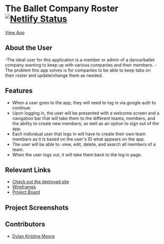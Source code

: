 # The Ballet Company Roster [![Netlify Status](https://api.netlify.com/api/v1/badges/4ab7e730-7ed3-4cfd-a988-66195e79a991/deploy-status)](https://app.netlify.com/sites/dkm-team-roster/deploys)

[View App](#https://dkm-team-roster.netlify.app/)

## About the User
-The ideal user for this application is a member or admin of a dance/ballet company wanting to keep up with various companies and their members. 
-The problem this app solves is for companies to be able to keep tabs on their roster and update/change them as needed.

## Features 
- When a user goes to the app, they will need to log in via google auth to continue.
- Upon logging in, the user will be presented with a welcome screen and a navigation bar that will take them to the different teams, members, and the ability to create new members, as well as an option to sign out of the app.
- Each individual user that logs in will have to create their own team members as it is based on the user's ID what appears on the app.
- The user will be able to: view, edit, delete, and search all members of a team.
- When the user logs out, it will take them back to the log in page.

## Relevant Links
- [Check out the deployed site](#https://dkm-team-roster.netlify.app/)
- [Wireframes](#https://www.figma.com/file/PNrKQgRFfTTMoqDVMqtPka/Team-Roster?type=design&node-id=1%3A4&mode=dev)
- [Project Board](#https://github.com/users/dylankmoore/projects/4)

## Project Screenshots

## Contributors
- [Dylan Kristine Moore](https://github.com/dylankmoore)
